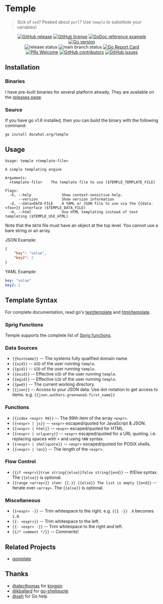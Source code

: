 # Temple

> Sick of `sed`? Peaked about `perl`? Use `temple` to substitute your variables!

<p align="center">
    <a href="https://github.com/docwhat/temple/releases"><img src="https://img.shields.io/github/release/docwhat/temple.svg" alt="GitHub release" /></a>
    <a href="https://github.com/docwhat/temple/blob/master/LICENSE"><img src="https://img.shields.io/github/license/docwhat/temple" alt="GitHub license" /></a>
    <a href="https://godoc.org/docwhat.org/temple"><img src="https://img.shields.io/badge/godoc-reference-blue.svg" alt="GoDoc reference example" /></a>
    <a href="https://github.com/docwhat/temple"><img src="https://img.shields.io/github/go-mod/go-version/docwhat/temple.svg" alt="Go version" /></a>
    </br>
    <img src="https://github.com/docwhat/temple/actions/workflows/release.yaml/badge.svg" alt="release status" />
    <img src="https://github.com/docwhat/temple/actions/workflows/checks.yaml/badge.svg?branch=main&amp;event=push" alt="main branch status" />
    <a href="https://goreportcard.com/report/docwhat.org/temple"><img src="https://goreportcard.com/badge/github.com/docwhat/temple" alt="Go Report Card" /></a>
    </br>
    <a href="http://makeapullrequest.com"><img src="https://img.shields.io/badge/PRs-welcome-brightgreen.svg?style=flat-square" alt="PRs Welcome" /></a>
    <a href="https://GitHub.com/docwhat/temple/graphs/contributors/"><img src="https://img.shields.io/github/contributors/docwhat/temple.svg" alt="GitHub contributors" /></a>
    <a href="https://github.com/docwhat/temple/issues"><img src="https://img.shields.io/github/issues/docwhat/temple.svg" alt="GitHub issues" /></a>
</p>

## Installation

### Binaries

I have pre-built binaries for several platform already. They are available on the [releases page](https://github.com/docwhat/temple/releases).

### Source

If you have go v1.6 installed, then you can build the binary with the following command:

```bash
go install docwhat.org/temple
```

## Usage

    Usage: temple <template-file>

    A simple templating engine

    Arguments:
      <template-file>    The template file to use ($TEMPLE_TEMPLATE_FILE)

    Flags:
      -h, --help              Show context-sensitive help.
          --version           Show version information
      -d, --data=DATA-FILE    A YAML or JSON file to use via the {{data.<foo>}} interface ($TEMPLE_DATA_FILE)
      -H, --html              Use HTML templating instead of text templating ($TEMPLE_USE_HTML)

Note that the `DATA` file must have an object at the top level. You cannot use a bare string or an array.

JSON Example:

```json
{
    "key": "value",
    "key2": 2
}
```

YAML Example:

```yaml
key: "value"
key2: 2
```

## Template Syntax

For complete documentation, read go's [text/template](https://golang.org/pkg/text/template/) and [html/template](https://golang.org/pkg/html/template/).

### Sprig Functions

Temple supports the complete list of [Sprig functions](http://masterminds.github.io/sprig/).

### Data Sources

- `{{hostname}}` -- The systems fully qualified domain name.
- `{{uid}}` -- `UID` of the user running `temple`.
- `{{gid}}` -- `GID` of the user running `temple`.
- `{{euid}}` -- Effective `UID` of the user running `temple`.
- `{{egid}}` -- Effective `GID` of the user running `temple`.
- `{{pwd}}` -- The current working directory.
- `{{json}}` -- Access to your JSON data. Use dot notation to get access to items. e.g. `{{json.authors.greenwood.first_name}}`

### Functions

- `{{index <expr> 99}}` -- The 99th item of the array `<expr>`.
- `{{<expr> | js}}` -- `<expr>` escaped/quoted for JavaScript & JSON.
- `{{<expr> | html}}` -- `<expr>` escaped/quoted for HTML.
- `{{<expr> | urlquery}}` -- `<expr>` escaped/quoted for a URL quoting. i.e. replacing spaces with `+` and using `%NN` syntax.
- `{{<expr> | shellquote}}` -- `<expr>` escaped/quoted for POSIX shells.
- `{{<expr> | len}}` -- The length of the `<expr>`.

### Flow Control

- `{{if <expr>}}true string{{else}}false string{{end}}` -- If/Else syntax. The `{{else}}` is optional.
- `{{range <array>}} item: {{.}} {{else}} The list is empty {{end}}` -- Iterate over `<array>`. The `{{else}}` is optional.

### Miscellaneous

- `{{<expr> -}}` -- Trim whitespace to the right. e.g. `{{1 -}} .0` becomes `1.0`.
- `{{- <expr>}}` -- Trim whitespace to the left.
- `{{- <expr> -}}` -- Trim whitespace to the right and left.
- `{{/* comment */}}` -- Comments!

## Related Projects

- [gomplate](https://github.com/hairyhenderson/gomplate)

## Thanks

- [@alecthomas](https://github.com/alecthomas) for [kingpin](https://github.com/alecthomas/kingpin)
- [@kballard](https://github.com/kballard) for [go-shellquote](https://github.com/kballard/go-shellquote)
- [@seh](https://github.com/seh) for Go help
